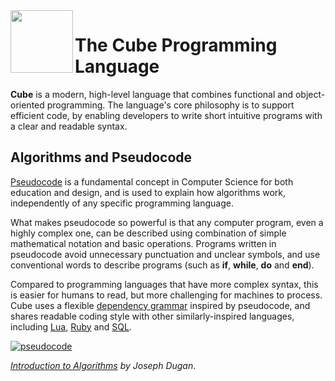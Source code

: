 <img align="left" height="100" src="https://upload.wikimedia.org/wikipedia/commons/c/c3/Lambda-letter-lowercase-symbol-Garamond.svg">

# The Cube Programming Language

**Cube** is a modern, high-level language that combines functional and object-oriented programming. The language's core philosophy is to support efficient code, by enabling developers to write short intuitive programs with a clear and readable syntax.

## Algorithms and Pseudocode

[Pseudocode](https://www.youtube.com/watch?v=gcQMBK53UjI) is a fundamental concept in Computer Science for both education and design, and is used to explain how algorithms work, independently of any specific programming language.

What makes pseudocode so powerful is that any computer program, even a highly complex one, can be described using combination of simple mathematical notation and basic operations. Programs written in pseudocode avoid unnecessary punctuation and unclear symbols, and use conventional words to describe programs (such as **if**, **while**, **do** and **end**).

Compared to programming languages that have more complex syntax, this is easier for humans to read, but more challenging for machines to process. Cube uses a flexible [dependency grammar](https://en.wikipedia.org/wiki/Dependency_grammar) inspired by pseudocode, and shares readable coding style with other similarly-inspired languages, including [Lua](https://en.wikipedia.org/wiki/Lua_(programming_language)), [Ruby](https://github.com/ThibaultJanBeyer/cheatsheets/blob/master/Ruby-Cheatsheet.md) and [SQL](https://en.wikipedia.org/wiki/Select_(SQL)).

[![pseudocode](https://img.youtube.com/vi/gcQMBK53UjI/0.jpg)](https://www.youtube.com/watch?v=gcQMBK53UjI "pseudocode")

*[Introduction to Algorithms](https://www.youtube.com/watch?v=gcQMBK53UjI) by Joseph Dugan*.
